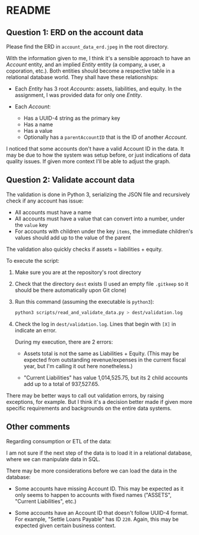 # README

## Question 1: ERD on the account data

Please find the ERD in `account_data_erd.jpeg` in the root directory.

With the information given to me, I think it's a sensible approach to have an _Account_ entity, and an implied _Entity_ entity (a company, a user, a coporation, etc.). Both entities should become a respective table in a relational database world. They shall have these relationships:

- Each _Entity_ has 3 root _Accounts_: assets, liabilities, and equity. In the assignment, I was provided data for only one _Entity_.

- Each _Account_:
	- Has a UUID-4 string as the primary key
	- Has a name
	- Has a value
	- Optionally has a `parentAccountID` that is the ID of another _Account_.

I noticed that some accounts don't have a valid Account ID in the data. It may be due to how the system was setup before, or just indications of data quality issues. If given more context I'll be able to adjust the graph.

## Question 2: Validate account data

The validation is done in Python 3, serializing the JSON file and recursively check if any account has issue:

- All accounts must have a name
- All accounts must have a value that can convert into a number, under the `value` key
- For accounts with children under the key `items`, the immediate children's values should add up to the value of the parent

The validation also quickly checks if assets = liabilities + equity.

To execute the script:

1. Make sure you are at the repository's root directory

2. Check that the directory `dest` exists (I used an empty file `.gitkeep` so it should be there automatically upon Git clone)

3. Run this command (assuming the executable is `python3`):

	```sh
	python3 scripts/read_and_validate_data.py > dest/validation.log
	```

4. Check the log in `dest/validation.log`. Lines that begin with `[X]` in indicate an error. 
	
	During my execution, there are 2 errors:
	
	- Assets total is not the same as Liabilities + Equity. (This may be expected from outstanding revenue/expenses in the current fiscal year, but I'm calling it out here nonetheless.)
	
	- "Current Liabilities" has value 1,014,525.75, but its 2 child accounts add up to a total of 937,527.65.

There may be better ways to call out validation errors, by raising exceptions, for example. But I think it's a decision better made if given more specific requirements and backgrounds on the entire data systems.

## Other comments

Regarding consumption or ETL of the data:

I am not sure if the next step of the data is to load it in a relational database, where we can manipulate data in SQL.

There may be more considerations before we can load the data in the database:

- Some accounts have missing Account ID. This may be expected as it only seems to happen to accounts with fixed names ("ASSETS", "Current Liabilities", etc.)

- Some accounts have an Account ID that doesn't follow UUID-4 format. For example, "Settle Loans Payable" has ID `220`. Again, this may be expected given certain business context.
